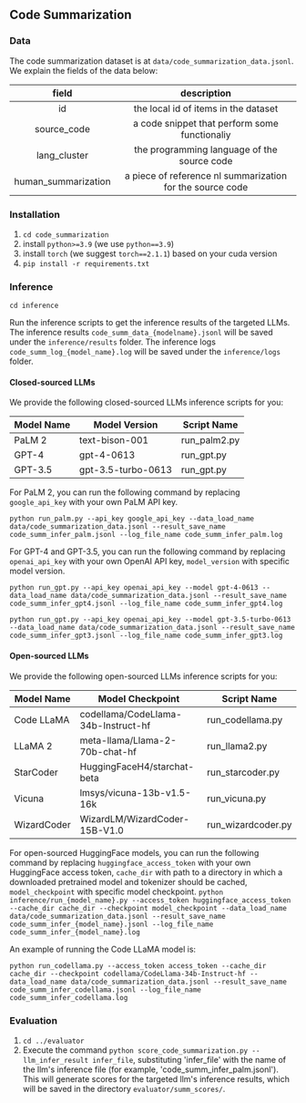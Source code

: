 ## Code Summarization

### Data
The code summarization dataset is at `data/code_summarization_data.jsonl`. We explain the fields of the data below:

| field | description |
| :---: | :---: |
| id | the local id of items in the dataset |
| source_code | a code snippet that perform some functionaliy |
| lang_cluster | the programming language of the source code |
| human_summarization | a piece of reference nl summarization for the source code |

### Installation

1. `cd code_summarization`
2. install `python>=3.9` (we use `python==3.9`)
3. install `torch` (we suggest `torch==2.1.1`) based on your cuda version
4. `pip install -r requirements.txt`

### Inference

`cd inference`

Run the inference scripts to get the inference results of the targeted LLMs. The inference results `code_summ_data_{modelname}.jsonl` will be saved under the `inference/results` folder. The inference logs `code_summ_log_{model_name}.log` will be saved under the `inference/logs` folder. 

#### Closed-sourced LLMs

We provide the following closed-sourced LLMs inference scripts for you:


| Model Name | Model Version      | Script Name  |
| ---------- | ------------------ | ------------ |
| PaLM 2     | text-bison-001     | run_palm2.py |
| GPT-4      | gpt-4-0613         | run_gpt.py   |
| GPT-3.5    | gpt-3.5-turbo-0613 | run_gpt.py   |

For PaLM 2, you can run the following command by replacing `google_api_key` with your own PaLM API key.

`python run_palm.py --api_key google_api_key --data_load_name data/code_summarization_data.jsonl --result_save_name code_summ_infer_palm.jsonl --log_file_name code_summ_infer_palm.log`

For GPT-4 and GPT-3.5, you can run the following command by replacing `openai_api_key` with your own OpenAI API key, `model_version` with specific model version.

`python run_gpt.py --api_key openai_api_key --model gpt-4-0613 --data_load_name data/code_summarization_data.jsonl --result_save_name code_summ_infer_gpt4.jsonl --log_file_name code_summ_infer_gpt4.log`

`python run_gpt.py --api_key openai_api_key --model gpt-3.5-turbo-0613 --data_load_name data/code_summarization_data.jsonl --result_save_name code_summ_infer_gpt3.jsonl --log_file_name code_summ_infer_gpt3.log`



#### Open-sourced LLMs

We provide the following open-sourced LLMs inference scripts for you:

| Model Name  | Model Checkpoint                    | Script Name        |
| ----------- | ----------------------------------- | ------------------ |
| Code LLaMA  | codellama/CodeLlama-34b-Instruct-hf | run_codellama.py   |
| LLaMA 2     | meta-llama/Llama-2-70b-chat-hf      | run_llama2.py      |
| StarCoder   | HuggingFaceH4/starchat-beta         | run_starcoder.py   |
| Vicuna      | lmsys/vicuna-13b-v1.5-16k           | run_vicuna.py      |
| WizardCoder | WizardLM/WizardCoder-15B-V1.0       | run_wizardcoder.py |


For open-sourced HuggingFace models, you can run the following command by replacing `huggingface_access_token` with your own HuggingFace access token, `cache_dir` with path to a directory in which a downloaded pretrained model and tokenizer should be cached, `model_checkpoint` with specific model checkpoint.
`python inference/run_{model_name}.py --access_token huggingface_access_token --cache_dir cache_dir --checkpoint model_checkpoint --data_load_name data/code_summarization_data.jsonl --result_save_name code_summ_infer_{model_name}.jsonl --log_file_name code_summ_infer_{model_name}.log`

An example of running the Code LLaMA model is:

`python run_codellama.py --access_token access_token --cache_dir cache_dir --checkpoint codellama/CodeLlama-34b-Instruct-hf --data_load_name data/code_summarization_data.jsonl --result_save_name code_summ_infer_codellama.jsonl --log_file_name code_summ_infer_codellama.log`

### Evaluation

1. `cd ../evaluator` 
2. Execute the command `python score_code_summarization.py --llm_infer_result infer_file`, substituting 'infer_file' with the name of the llm's inference file (for example, 'code_summ_infer_palm.jsonl'). This will generate scores for the targeted llm's inference results, which will be saved in the directory `evaluator/summ_scores/`.
